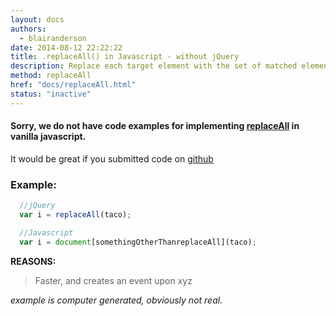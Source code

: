 ```yaml
---
layout: docs
authors:
  - blairanderson
date: 2014-08-12 22:22:22
title: .replaceAll() in Javascript - without jQuery
description: Replace each target element with the set of matched elements.
method: replaceAll
href: "docs/replaceAll.html"
status: "inactive"
---
```


#### Sorry, we do not have code examples for implementing [replaceAll](http://api.jquery.com/replaceAll/) in vanilla javascript.

It would be great if you submitted code on [github](https://github.com/blairanderson/without-jquery/blob/master/docs/replaceAll.md)

### Example:

```javascript
  //jQuery
  var i = replaceAll(taco);

  //Javascript
  var i = document[somethingOtherThanreplaceAll](taco);

```

**REASONS:**
> Faster, and creates an event upon xyz

*example is computer generated, obviously not real.*
